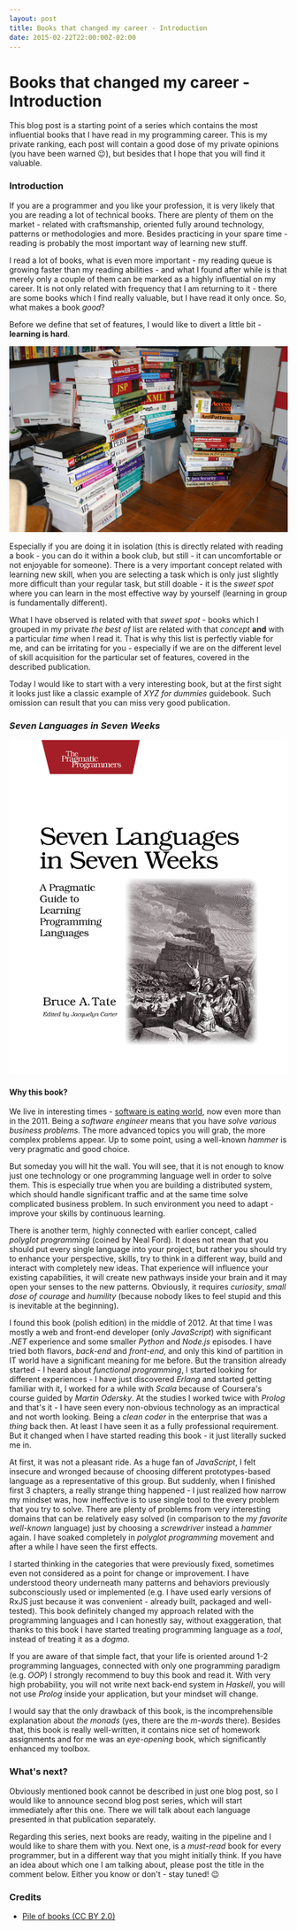 ```yaml
---
layout: post
title: Books that changed my career - Introduction
date: 2015-02-22T22:00:00Z-02:00
---
```


# Books that changed my career - Introduction

<quote class="disclaimer">This blog post is a starting point of a series which contains the most influential books that I have read in my programming career. This is my private ranking, each post will contain a good dose of my private opinions (you have been warned :wink:), but besides that I hope that you will find it valuable.</quote>

### Introduction

If you are a programmer and you like your profession, it is very likely that you are reading a lot of technical books. There are plenty of them on the market - related with craftsmanship, oriented fully around technology, patterns or methodologies and more. Besides practicing in your spare time - reading is probably the most important way of learning new stuff.

I read a lot of books, what is even more important - my reading queue is growing faster than my reading abilities - and what I found after while is that merely only a couple of them can be marked as a highly influential on my career. It is not only related with frequency that I am returning to it - there are some books which I find really valuable, but I have read it only once. So, what makes a book *good*?

Before we define that set of features, I would like to divert a little bit - **learning is hard**.

![Learning is hard](/assets/LearningIsHard.jpg)

Especially if you are doing it in isolation (this is directly related with reading a book - you can do it within a book club, but still - it can uncomfortable or not enjoyable for someone). There is a very important concept related with learning new skill, when you are selecting a task which is only just slightly more difficult than your regular task, but still doable - it is the *sweet spot* where you can learn in the most effective way by yourself (learning in group is fundamentally different).

What I have observed is related with that *sweet spot* - books which I grouped in my private *the best of* list are related with that *concept* **and** with a particular *time* when I read it. That is why this list is perfectly viable for me, and can be irritating for you - especially if we are on the different level of skill acquisition for the particular set of features, covered in the described publication.

Today I would like to start with a very interesting book, but at the first sight it looks just like a classic example of <i>XYZ for dummies</i> guidebook. Such omission can result that you can miss very good publication.

<h3 class="center"><em>Seven Languages in Seven Weeks</em></h3>

<img alt="Seven Languages in Seven Weeks" src="/assets/SevenLanguagesInSevenWeeks.jpg" class="book" />

#### Why this book?

We live in interesting times - [software is eating world](http://www.wsj.com/articles/SB10001424053111903480904576512250915629460), now even more than in the 2011. Being a *software engineer* means that you have *solve various business problems*. The more advanced topics you will grab, the more complex problems appear. Up to some point, using a well-known *hammer* is very pragmatic and good choice.

But someday you will hit the wall. You will see, that it is not enough to know just one technology or one programming language well in order to solve them. This is especially true when you are building a distributed system, which should handle significant traffic and at the same time solve complicated business problem. In such environment you need to adapt - improve your skills by continuous learning.

There is another term, highly connected with earlier concept, called *polyglot programming* (coined by Neal Ford). It does not mean that you should put every single language into your project, but rather you should try to enhance your perspective, skills, try to think in a different way, build and interact with completely new ideas. That experience will influence your existing capabilities, it will create new pathways inside your brain and it may open your senses to the new patterns. Obviously, it requires *curiosity*, *small dose of courage* and *humility* (because nobody likes to feel stupid and this is inevitable at the beginning).

I found this book (polish edition) in the middle of 2012. At that time I was mostly a web and front-end developer (only *JavaScript*) with significant *.NET* experience and some smaller *Python* and *Node.js* episodes. I have tried both flavors, *back-end* and *front-end*, and only this kind of partition in IT world have a significant meaning for me before. But the transition already started - I heard about *functional programming*, I started looking for different experiences - I have just discovered *Erlang* and started getting familiar with it, I worked for a while with *Scala* because of Coursera's course guided by *Martin Odersky*. At the studies I worked twice with *Prolog* and that's it - I have seen every non-obvious technology as an impractical and not worth looking. Being a *clean coder* in the enterprise that was a *thing* back then. At least I have seen it as a fully professional requirement. But it changed when I have started reading this book - it just literally sucked me in.

At first, it was not a pleasant ride. As a huge fan of *JavaScript*, I felt insecure and wronged because of choosing different prototypes-based language as a representative of this group. But suddenly, when I finished first 3 chapters, a really strange thing happened - I just realized how narrow my mindset was, how ineffective is to use single tool to the every problem that you try to solve. There are plenty of problems from very interesting domains that can be relatively easy solved (in comparison to the *my favorite well-known* language) just by choosing a *screwdriver* instead a *hammer* again. I have soaked completely in *polyglot programming* movement and after a while I have seen the first effects.

I started thinking in the categories that were previously fixed, sometimes even not considered as a point for change or improvement. I have understood theory underneath many patterns and behaviors previously subconsciously used or implemented (e.g. I have used early versions of RxJS just because it was convenient - already built, packaged and well-tested). This book definitely changed my approach related with the programming languages and I can honestly say, without exaggeration, that thanks to this book I have started treating programming language as a *tool*, instead of treating it as a *dogma*.

If you are aware of that simple fact, that your life is oriented around 1-2 programming languages, connected with only one programming paradigm (e.g. *OOP*) I strongly recommend to buy this book and read it. With very high probability, you will not write next back-end system in *Haskell*, you will not use *Prolog* inside your application, but your mindset will change.

I would say that the only drawback of this book, is the incomprehensible explanation about *the monads* (yes, there are the *m-words* there). Besides that, this book is really well-written, it contains nice set of homework assignments and for me was an *eye-opening* book, which significantly enhanced my toolbox.

### What's next?

Obviously mentioned book cannot be described in just one blog post, so I would like to announce second blog post series, which will start immediately after this one. There we will talk about each language presented in that publication separately.

Regarding this series, next books are ready, waiting in the pipeline and I would like to share them with you. Next one, is a *must-read* book for every programmer, but in a different way that you might initially think. If you have an idea about which one I am talking about, please post the title in the comment below. Either you know or don't - stay tuned! :wink:

### Credits

- [Pile of books (CC BY 2.0)](https://www.flickr.com/photos/cote/94256599/in/photolist-9k6cM-nMfaY2-nMxn12-4Wyyg-pPzTdM-f4fhb-ojhTc-9PY9Uk-9PYaxc-qQb56p-qhZZ5T-9vpW4P-qaQqEc-nerTPS-ngcZsg-3WzyA-7Hxgmw-5EyP2b-mZXyzn-h5bQ9g-eCod2H-dAgeQa-q6Vgj-q6Ver-4vQgFr-cHPbL-9Q1ZxL-ngcXRS-dAmHEY-dAmHJj-tGzJq-9Q22fh-cToBD3-G4y8C-4TyQRZ-dAgeAT-dAmHpU-dAmHum-dAgeqD-dAgewk-dAmGXL-dAgeia-9aagv6-9PY9v2-4qcY6P-efwp43-efqE1K-efqEdg-efqDPH-efwoWq)
